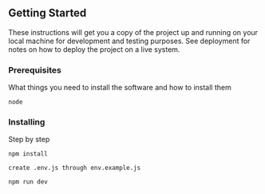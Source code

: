 ## Getting Started

These instructions will get you a copy of the project up and running on your local machine for development and testing purposes. See deployment for notes on how to deploy the project on a live system.

### Prerequisites

What things you need to install the software and how to install them

```
node
```

### Installing

Step by step

```
npm install
```

```
create .env.js through env.example.js
```

```
npm run dev
```
